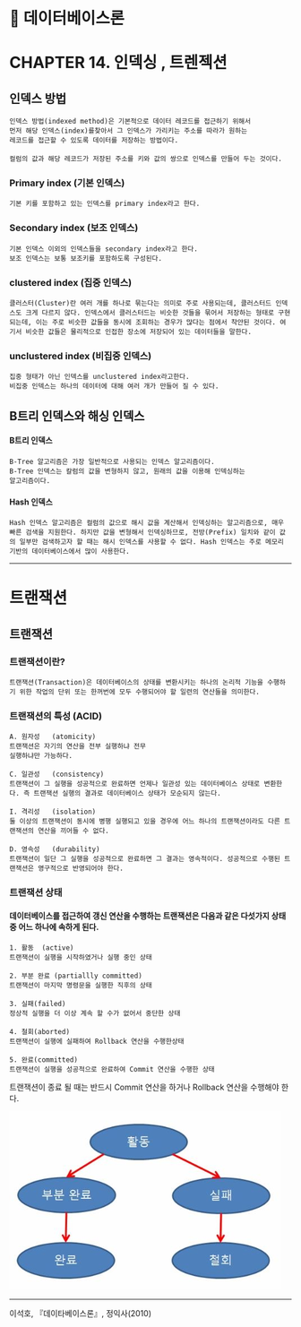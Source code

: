 📖 데이터베이스론
=============
# CHAPTER 14. 인덱싱 , 트렌젝션

## 인덱스 방법
    인덱스 방법(indexed method)은 기본적으로 데이터 레코드를 접근하기 위해서
    먼저 해당 인덱스(index)를찾아서 그 인덱스가 가리키는 주소를 따라가 원하는
    레코드를 접근할 수 있도록 데이터를 저장하는 방법이다.

    컬럼의 값과 해당 레코드가 저장된 주소를 키와 값의 쌍으로 인덱스를 만들어 두는 것이다.

### Primary index (기본 인덱스)
    기본 키를 포함하고 있는 인덱스를 primary index라고 한다.
### Secondary index (보조 인덱스)
    기본 인덱스 이외의 인덱스들을 secondary index라고 한다.
    보조 인덱스는 보통 보조키를 포함하도록 구성된다.

### clustered index (집중 인덱스)
    클러스터(Cluster)란 여러 개를 하나로 묶는다는 의미로 주로 사용되는데, 클러스터드 인덱스도 크게 다르지 않다. 인덱스에서 클러스터드는 비슷한 것들을 묶어서 저장하는 형태로 구현되는데, 이는 주로 비슷한 값들을 동시에 조회하는 경우가 많다는 점에서 착안된 것이다. 여기서 비슷한 값들은 물리적으로 인접한 장소에 저장되어 있는 데이터들을 말한다.

### unclustered index (비집중 인덱스)

    집중 형태가 아닌 인덱스를 unclustered index라고한다.
    비집중 인덱스는 하나의 데이터에 대해 여러 개가 만들어 질 수 있다.


## B트리 인덱스와 해싱 인덱스

#### B트리 인덱스

    B-Tree 알고리즘은 가장 일반적으로 사용되는 인덱스 알고리즘이다.
    B-Tree 인덱스는 칼럼의 값을 변형하지 않고, 원래의 값을 이용해 인덱싱하는
    알고리즘이다.


#### Hash 인덱스

    Hash 인덱스 알고리즘은 컬럼의 값으로 해시 값을 계산해서 인덱싱하는 알고리즘으로, 매우 빠른 검색을 지원한다. 하지만 값을 변형해서 인덱싱하므로, 전방(Prefix) 일치와 같이 값의 일부만 검색하고자 할 때는 해시 인덱스를 사용할 수 없다. Hash 인덱스는 주로 메모리 기반의 데이터베이스에서 많이 사용한다.

-----------------------------------------------
# 트랜잭션

## 트랜잭션

### 트랜잭션이란?

    트랜잭션(Transaction)은 데이터베이스의 상태를 변환시키는 하나의 논리적 기능을 수행하기 위한 작업의 단위 또는 한꺼번에 모두 수행되어야 할 일련의 연산들을 의미한다.

### 트랜잭션의 특성 (ACID)

    A. 원자성   (atomicity)
    트랜잭션은 자기의 연산을 전부 실행하냐 전무   
    실행하냐만 가능하다.

    C. 일관성   (consistency)
    트랜잭션이 그 실행을 성공적으로 완료하면 언제나 일관성 있는 데이터베이스 상태로 변환한다. 즉 트랜잭션 실행의 결과로 데이터베이스 상태가 모순되지 않는다.
    
    I. 격리성   (isolation)
    둘 이상의 트랜잭션이 동시에 병행 실행되고 있을 경우에 어느 하나의 트랜잭션이라도 다른 트랜잭션의 연산을 끼어들 수 없다.  

    D. 영속성   (durability)
    트랜잭션이 일단 그 실행을 성공적으로 완료하면 그 결과는 영속적이다. 성공적으로 수행된 트랜잭션은 영구적으로 반영되어야 한다.

### 트랜잭션 상태

#### 데이터베이스를 접근하여 갱신 연산을 수행하는 트랜잭션은 다음과 같은 다섯가지 상태중 어느 하나에 속하게 된다.

    1. 활동  (active)
    트랜잭션이 실행을 시작하였거나 실행 중인 상태

    2. 부분 완료 (partiallly committed) 
    트랜잭션이 마지막 명령문을 실행한 직후의 상태

    3. 실패(failed)
    정상적 실행을 더 이상 계속 할 수가 없어서 중단한 상태
    
    4. 철회(aborted)
    트랜잭션이 실행에 실패하여 Rollback 연산을 수행한상태

    5. 완료(committed)
    트랜잭션이 실행을 성공적으로 완료하여 Commit 연산을 수행한 상태
    
트랜잭션이 종료 될 때는 반드시 Commit 연산을 하거나 Rollback 연산을 수행해야 한다.


![Transaction](./Transaction.JPG)

--------------------------------------

이석호, 『데이타베이스론』, 정익사(2010)